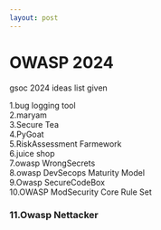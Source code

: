 ```yaml
---
layout: post
---
```


# OWASP 2024

gsoc 2024 ideas list given

1.bug logging tool </br>
2.maryam </br>
3.Secure Tea </br>
4.PyGoat </br>
5.RiskAssessment Farmework </br>
6.juice shop </br>
7.owasp WrongSecrets </br>
8.owasp DevSecops Maturity Model </br>
9.Owasp SecureCodeBox </br>
10.OWASP ModSecurity Core Rule Set </br>
### 11.Owasp Nettacker </br>


